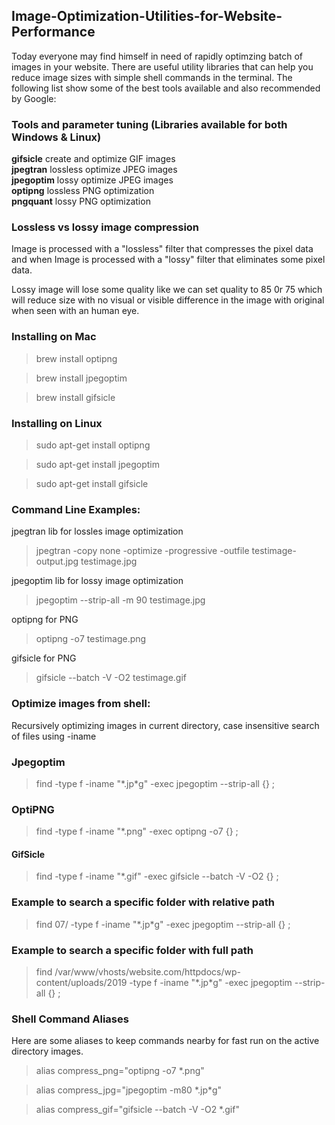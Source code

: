 ## Image-Optimization-Utilities-for-Website-Performance
Today everyone may find himself in need of rapidly optimzing batch of images in your website. There are useful utility libraries that can help you reduce image sizes with simple shell commands in the terminal. The following list show some of the best tools available and also recommended by Google:

### Tools and parameter tuning (Libraries available for both Windows & Linux)

<strong>gifsicle</strong> 	create and optimize GIF images<br />
<strong>jpegtran</strong> 	lossless optimize JPEG images<br />
<strong>jpegoptim</strong>  lossy optimize JPEG images<br />
<strong>optipng</strong>    lossless PNG optimization<br />
<strong>pngquant</strong> 	lossy PNG optimization<br />

### Lossless vs lossy image compression

Image is processed with a "lossless" filter that compresses the pixel data and when Image is processed with a "lossy" filter that eliminates some pixel data.

Lossy image will lose some quality like we can set quality to 85 0r 75 which will reduce size with no visual or visible difference in the image with original when seen with an human eye.

### Installing on Mac

> brew install optipng

> brew install jpegoptim

> brew install gifsicle

### Installing on Linux

> sudo apt-get install optipng

> sudo apt-get install jpegoptim

> sudo apt-get install gifsicle

### Command Line Examples:

jpegtran lib for lossles image optimization<br />
> jpegtran -copy none -optimize -progressive -outfile testimage-output.jpg testimage.jpg

jpegoptim lib for lossy image optimization<br />
> jpegoptim --strip-all -m 90 testimage.jpg

optipng for PNG<br />
> optipng -o7 testimage.png

gifsicle for PNG<br />
> gifsicle --batch -V -O2 testimage.gif

### Optimize images from shell:
Recursively optimizing images in current directory, case insensitive search of files using -iname

### Jpegoptim
> find -type f -iname "\*.jp\*g" -exec jpegoptim --strip-all {} \;

### OptiPNG
> find -type f -iname "\*.png" -exec optipng -o7 {} \;

#### GifSicle
> find -type f -iname "\*.gif" -exec gifsicle --batch -V -O2 {} \;

### Example to search a specific folder with relative path
> find 07/ -type f -iname "\*.jp\*g" -exec jpegoptim --strip-all {} \;

### Example to search a specific folder with full path
> find /var/www/vhosts/website.com/httpdocs/wp-content/uploads/2019 -type f -iname "\*.jp\*g" -exec jpegoptim --strip-all {} \;


### Shell Command Aliases
Here are some aliases to keep commands nearby for fast run on the active directory images.

> alias compress_png="optipng -o7 \*.png"

> alias compress_jpg="jpegoptim -m80 \*.jp\*g"

> alias compress_gif="gifsicle --batch -V -O2 \*.gif"
